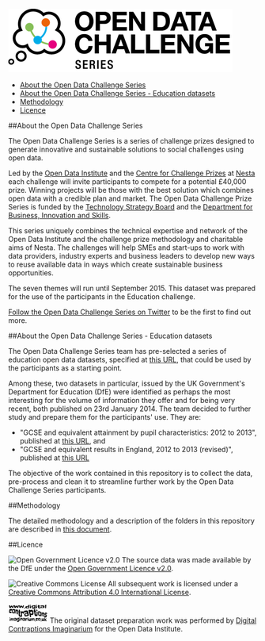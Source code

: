 ![Open Data Challenge Series logo](images/open_data_challenge_series_logo.png "Open Data Challenge Series logo")

- [About the Open Data Challenge Series](#about-the-open-data-challenge-series)
- [About the Open Data Challenge Series - Education datasets](#about-the-open-data-challenge-series)
- [Methodology](#methodology)
- [Licence](#licence)

##About the Open Data Challenge Series

The Open Data Challenge Series is a series of challenge prizes designed to generate innovative and sustainable solutions to social challenges using open data.

Led by the [Open Data Institute](http://theodi.org/) and the [Centre for Challenge Prizes](http://www.nesta.org.uk/our-projects/centre-challenge-prizes) at [Nesta](http://www.nesta.org.uk/) each challenge will invite participants to compete for a potential £40,000 prize. Winning projects will be those with the best solution which combines open data with a credible plan and market. The Open Data Challenge Prize Series is funded by the [Technology Strategy Board](https://www.innovateuk.org/en) and the [Department for Business, Innovation and Skills](https://www.gov.uk/government/organisations/department-for-business-innovation-skills).

This series uniquely combines the technical expertise and network of the Open Data Institute and the challenge prize methodology and charitable aims of Nesta. The challenges will help SMEs and start-ups to work with data providers, industry experts and business leaders to develop new ways to reuse available data in ways which create sustainable business opportunities.

The seven themes will run until September 2015. This dataset was prepared for the use of the participants in the Education challenge.

[Follow the Open Data Challenge Series on Twitter](https://twitter.com/odchallenges) to be the first to find out more. 

##About the Open Data Challenge Series - Education datasets

The Open Data Challenge Series team has pre-selected a series of education open data datasets, specified at [this URL](https://docs.google.com/spreadsheet/ccc?key=0Aswdg5Zc6wBhdFpRbUFacXd3WDZ6SV9mdzQtLVFFVmc&usp=sharing), that could be used by the participants as a starting point. 

Among these, two datasets in particular, issued by the UK Government's Department for Education (DfE) were identified as perhaps the most interesting for the volume of information they offer and for being very recent, both published on 23rd January 2014. The team decided to further study and prepare them for the participants' use. They are:

- "GCSE and equivalent attainment by pupil characteristics: 2012 to 2013", published at [this URL](https://www.gov.uk/government/publications/gcse-and-equivalent-attainment-by-pupil-characteristics-2012-to-2013), and 
- "GCSE and equivalent results in England, 2012 to 2013 (revised)", published at [this URL](https://www.gov.uk/government/publications/gcse-and-equivalent-results-in-england-2012-to-2013-revised)

The objective of the work contained in this repository is to collect the data, pre-process and clean it to streamline further work by the Open Data Challenge Series participants.

##Methodology

The detailed methodology and a description of the folders in this repository are described in [this document](methodology.md).

##Licence

![Open Government Licence v2.0](http://www.nationalarchives.gov.uk/images/infoman/ogl-symbol-41px-retina-black.png "Open Government Licence v2.0") The source data was made available by the DfE under the [Open Government Licence v2.0](http://www.nationalarchives.gov.uk/doc/open-government-licence/version/2).

![Creative Commons License](http://i.creativecommons.org/l/by/4.0/88x31.png "Creative Commons License") All subsequent work is licensed under a [Creative Commons Attribution 4.0 International License](http://creativecommons.org/licenses/by/4.0/).

![Digital Contraptions Imaginarium Ltd.](images/dicoim.png "Digital Contraptions Imaginarium Ltd.") The original dataset preparation work was performed by [Digital Contraptions Imaginarium](http://www.digitalcontraptionsimaginarium.co.uk) for the Open Data Institute.
